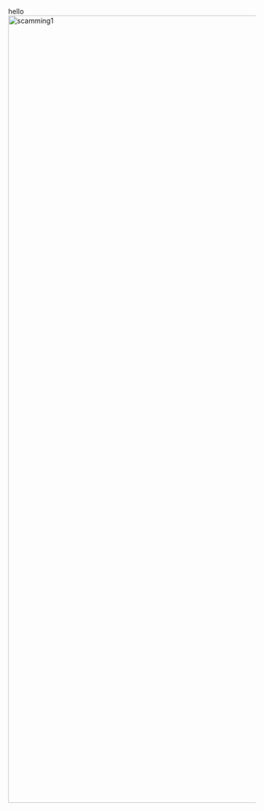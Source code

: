 hello<img width="720" height="1600" alt="scamming1" src="https://github.com/user-attachments/assets/afa4908f-b0d3-4f1e-b86a-b34ab500598b" />
